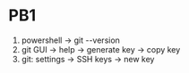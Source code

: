 # PB1
1. powershell -> git --version
2. git GUI -> help -> generate key -> copy key
3. git: settings -> SSH keys -> new key
